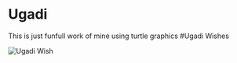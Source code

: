 # Ugadi

This is just funfull work of mine using turtle graphics #Ugadi Wishes


![Ugadi Wish](https://github.com/immanenilavanya/Ugadi/assets/109540184/2d4d56d5-e1ea-4a81-95dd-420745a86315)

